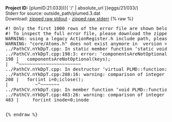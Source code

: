**Project ID:** [plumID:21.033]({{ '/' | absolute_url }}eggs/21/033/)  
Stderr for source:  outside_path/plumed.3.dat   
Download: [zipped raw stdout](plumed.3.dat.plumed.stdout.txt.zip) - [zipped raw stderr](plumed.3.dat.plumed.stderr.txt.zip) 
{% raw %}
<pre>
#! Only the first 1000 rows of the error file are shown below
#! To inspect the full error file, please download the zipped raw stderr file above
WARNING: using a legacy ActionRegister.h include path, please use <<#include "core/ActionRegister.h">>
WARNING: "core/Atoms.h" does not exist anymore in  version >=2.10, you should change your code.
../PathCV.nYkDpT.cpp: In static member function ‘static void PLMD::function::PathCV::registerKeywords(PLMD::Keywords&)’:
../PathCV.nYkDpT.cpp:198:3: error: ‘componentsAreNotOptional’ was not declared in this scope
198 |   componentsAreNotOptional(keys);
|   ^~~~~~~~~~~~~~~~~~~~~~~~
../PathCV.nYkDpT.cpp: In destructor ‘virtual PLMD::function::PathCV::~PathCV()’:
../PathCV.nYkDpT.cpp:208:16: warning: comparison of integer expressions of different signedness: ‘int’ and ‘unsigned int’ [-Wsign-compare]
208 |   for(int i=0;i<mw_n_;++i){
|               ~^~~~~~
../PathCV.nYkDpT.cpp: In constructor ‘PLMD::function::PathCV::PathCV(const PLMD::ActionOptions&)’:
../PathCV.nYkDpT.cpp:236:16: warning: comparison of integer expressions of different signedness: ‘int’ and ‘unsigned int’ [-Wsign-compare]
236 |   for(int i=0;i<mw_n_;++i){
|               ~^~~~~~
../PathCV.nYkDpT.cpp:259:11: warning: comparison of integer expressions of different signedness: ‘int’ and ‘unsigned int’ [-Wsign-compare]
259 |       if(i==mw_id_) ifiles[i]->close();
|          ~^~~~~~~~
../PathCV.nYkDpT.cpp: In member function ‘void PLMD::function::PathCV::generatePath()’:
../PathCV.nYkDpT.cpp:483:26: warning: comparison of integer expressions of different signedness: ‘int’ and ‘unsigned int’ [-Wsign-compare]
483 |     for(int inode=0;inode<nnodes;inode++){
|                     ~~~~~^~~~~~~
../PathCV.nYkDpT.cpp: In member function ‘void PLMD::function::PathCV::readMultipleWalkers()’:
../PathCV.nYkDpT.cpp:941:16: warning: comparison of integer expressions of different signedness: ‘int’ and ‘unsigned int’ [-Wsign-compare]
941 |   for(int i=0;i<mw_n_;++i){
|               ~^~~~~~
../PathCV.nYkDpT.cpp:942:9: warning: comparison of integer expressions of different signedness: ‘int’ and ‘unsigned int’ [-Wsign-compare]
942 |     if(i==mw_id_) continue;
|        ~^~~~~~~~
../PathCV.nYkDpT.cpp:957:5: error: invalid use of incomplete type ‘class PLMD::Communicator’
957 |     comm.Barrier();
|     ^~~~
In file included from /home/runner/opt/include/plumed/function/../core/../tools/OFile.h:25,
from /home/runner/opt/include/plumed/function/../core/../tools/Log.h:25,
from /home/runner/opt/include/plumed/function/../core/Action.h:30,
from /home/runner/opt/include/plumed/function/../core/ActionWithValue.h:25,
from /home/runner/opt/include/plumed/function/Function.h:25,
from ../PathCV.nYkDpT.cpp:22:
/home/runner/opt/include/plumed/function/../core/../tools/FileBase.h:29:7: note: forward declaration of ‘class PLMD::Communicator’
29 | class Communicator;
|       ^~~~~~~~~~~~
../PathCV.nYkDpT.cpp:958:5: error: invalid use of incomplete type ‘class PLMD::Communicator’
958 |     multi_sim_comm.Barrier();
|     ^~~~~~~~~~~~~~
/home/runner/opt/include/plumed/function/../core/../tools/FileBase.h:29:7: note: forward declaration of ‘class PLMD::Communicator’
29 | class Communicator;
|       ^~~~~~~~~~~~
terminate called after throwing an instance of 'PLMD::Plumed::ExceptionError'
what():
(core/PlumedMain.cpp:1502) void PLMD::PlumedMain::load(const std::string&)
An error happened while executing command env PLUMED_ROOT='/home/runner/opt/lib/plumed' PLUMED_VERSION='2.10.0' PLUMED_HTMLDIR='/home/runner/opt/share/doc/plumed' PLUMED_INCLUDEDIR='/home/runner/opt/include' PLUMED_PROGRAM_NAME='plumed' PLUMED_IS_INSTALLED='yes' "/home/runner/opt/lib/plumed"/scripts/mklib.sh -n -o ./../PathCV.2.10.0.so ../PathCV.cpp

[pkrvm7jw40e0xgp:11353] *** Process received signal ***
[pkrvm7jw40e0xgp:11353] Signal: Aborted (6)
[pkrvm7jw40e0xgp:11353] Signal code:  (-6)
[pkrvm7jw40e0xgp:11353] [ 0] /lib/x86_64-linux-gnu/libc.so.6(+0x45330)[0x7f3692e45330]
[pkrvm7jw40e0xgp:11353] [ 1] /lib/x86_64-linux-gnu/libc.so.6(pthread_kill+0x11c)[0x7f3692e9eb2c]
[pkrvm7jw40e0xgp:11353] [ 2] /lib/x86_64-linux-gnu/libc.so.6(gsignal+0x1e)[0x7f3692e4527e]
[pkrvm7jw40e0xgp:11353] [ 3] /lib/x86_64-linux-gnu/libc.so.6(abort+0xdf)[0x7f3692e288ff]
[pkrvm7jw40e0xgp:11353] [ 4] /lib/x86_64-linux-gnu/libstdc++.so.6(+0xa5ff5)[0x7f36932a5ff5]
[pkrvm7jw40e0xgp:11353] [ 5] /lib/x86_64-linux-gnu/libstdc++.so.6(+0xbb0da)[0x7f36932bb0da]
[pkrvm7jw40e0xgp:11353] [ 6] /lib/x86_64-linux-gnu/libstdc++.so.6(_ZSt10unexpectedv+0x0)[0x7f36932a5a55]
[pkrvm7jw40e0xgp:11353] [ 7] /lib/x86_64-linux-gnu/libstdc++.so.6(+0xa5a6f)[0x7f36932a5a6f]
[pkrvm7jw40e0xgp:11353] [ 8] plumed(+0x146dd)[0x55cdc1ffd6dd]
[pkrvm7jw40e0xgp:11353] [ 9] /lib/x86_64-linux-gnu/libc.so.6(+0x2a1ca)[0x7f3692e2a1ca]
[pkrvm7jw40e0xgp:11353] [10] /lib/x86_64-linux-gnu/libc.so.6(__libc_start_main+0x8b)[0x7f3692e2a28b]
[pkrvm7jw40e0xgp:11353] [11] plumed(+0x15365)[0x55cdc1ffe365]
[pkrvm7jw40e0xgp:11353] *** End of error message ***
</pre>
{% endraw %}

